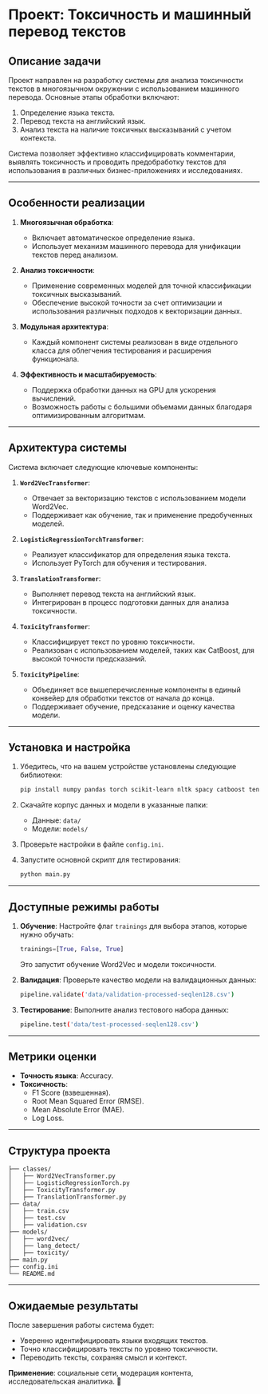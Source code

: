 # Проект: Токсичность и машинный перевод текстов

## Описание задачи

Проект направлен на разработку системы для анализа токсичности текстов в многоязычном окружении с использованием машинного перевода. Основные этапы обработки включают:
1. Определение языка текста.
2. Перевод текста на английский язык.
3. Анализ текста на наличие токсичных высказываний с учетом контекста.

Система позволяет эффективно классифицировать комментарии, выявлять токсичность и проводить предобработку текстов для использования в различных бизнес-приложениях и исследованиях.

---

## Особенности реализации

1. **Многоязычная обработка**:
   - Включает автоматическое определение языка.
   - Использует механизм машинного перевода для унификации текстов перед анализом.

2. **Анализ токсичности**:
   - Применение современных моделей для точной классификации токсичных высказываний.
   - Обеспечение высокой точности за счет оптимизации и использования различных подходов к векторизации данных.

3. **Модульная архитектура**:
   - Каждый компонент системы реализован в виде отдельного класса для облегчения тестирования и расширения функционала.

4. **Эффективность и масштабируемость**:
   - Поддержка обработки данных на GPU для ускорения вычислений.
   - Возможность работы с большими объемами данных благодаря оптимизированным алгоритмам.

---

## Архитектура системы

Система включает следующие ключевые компоненты:
1. **`Word2VecTransformer`**:
   - Отвечает за векторизацию текстов с использованием модели Word2Vec.
   - Поддерживает как обучение, так и применение предобученных моделей.

2. **`LogisticRegressionTorchTransformer`**:
   - Реализует классификатор для определения языка текста.
   - Использует PyTorch для обучения и тестирования.

3. **`TranslationTransformer`**:
   - Выполняет перевод текста на английский язык.
   - Интегрирован в процесс подготовки данных для анализа токсичности.

4. **`ToxicityTransformer`**:
   - Классифицирует текст по уровню токсичности.
   - Реализован с использованием моделей, таких как CatBoost, для высокой точности предсказаний.

5. **`ToxicityPipeline`**:
   - Объединяет все вышеперечисленные компоненты в единый конвейер для обработки текстов от начала до конца.
   - Поддерживает обучение, предсказание и оценку качества модели.

---

## Установка и настройка

1. Убедитесь, что на вашем устройстве установлены следующие библиотеки:
   ```bash
   pip install numpy pandas torch scikit-learn nltk spacy catboost tensorflow tokenizers
   ```
2. Скачайте корпус данных и модели в указанные папки:
   - Данные: `data/`
   - Модели: `models/`

3. Проверьте настройки в файле `config.ini`.

4. Запустите основной скрипт для тестирования:
   ```bash
   python main.py
   ```

---

## Доступные режимы работы

1. **Обучение**:
   Настройте флаг `trainings` для выбора этапов, которые нужно обучать:
   ```python
   trainings=[True, False, True]
   ```
   Это запустит обучение Word2Vec и модели токсичности.

2. **Валидация**:
   Проверьте качество модели на валидационных данных:
   ```bash
   pipeline.validate('data/validation-processed-seqlen128.csv')
   ```

3. **Тестирование**:
   Выполните анализ тестового набора данных:
   ```bash
   pipeline.test('data/test-processed-seqlen128.csv')
   ```

---

## Метрики оценки

- **Точность языка**: Accuracy.
- **Токсичность**:
  - F1 Score (взвешенная).
  - Root Mean Squared Error (RMSE).
  - Mean Absolute Error (MAE).
  - Log Loss.

---

## Структура проекта

```plaintext
├── classes/
│   ├── Word2VecTransformer.py
│   ├── LogisticRegressionTorch.py
│   ├── ToxicityTransformer.py
│   ├── TranslationTransformer.py
├── data/
│   ├── train.csv
│   ├── test.csv
│   ├── validation.csv
├── models/
│   ├── word2vec/
│   ├── lang_detect/
│   ├── toxicity/
├── main.py
├── config.ini
└── README.md
```

---

## Ожидаемые результаты

После завершения работы система будет:
- Уверенно идентифицировать языки входящих текстов.
- Точно классифицировать тексты по уровню токсичности.
- Переводить тексты, сохраняя смысл и контекст.

**Применение**: социальные сети, модерация контента, исследовательская аналитика. 🚀
